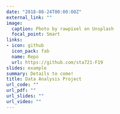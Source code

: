 ```yaml
---
date: "2018-08-24T00:00:00Z"
external_link: ""
image:
  caption: Photo by rawpixel on Unsplash
  focal_point: Smart
links:
- icon: github
  icon_pack: fab
  name: Repo
  url: https://github.com/sta721-F19
slides: example
summary: Details to come!
title: Data Analysis Project
url_code: ""
url_pdf: ""
url_slides: ""
url_video: ""
---
```


